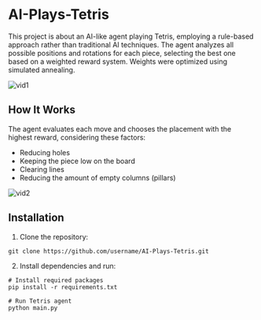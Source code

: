 # AI-Plays-Tetris

This project is about an AI-like agent playing Tetris, employing a rule-based approach rather than traditional AI techniques. The agent analyzes all possible positions and rotations for each piece, selecting the best one based on a weighted reward system. Weights were optimized using simulated annealing.

![vid1](https://github.com/user-attachments/assets/3bef707d-8d46-4c92-9821-7696f0ab84a9)

**How It Works**
---------------
The agent evaluates each move and chooses the placement with the highest reward, considering these factors:

- Reducing holes
- Keeping the piece low on the board
- Clearing lines
- Reducing the amount of empty columns (pillars)


![vid2](https://github.com/user-attachments/assets/65775d46-c1b0-4e00-9d42-385d41a76a81)

**Installation**
---------------

1. Clone the repository:
```
git clone https://github.com/username/AI-Plays-Tetris.git
```

2. Install dependencies and run:
```
# Install required packages
pip install -r requirements.txt
```
```
# Run Tetris agent
python main.py
```
